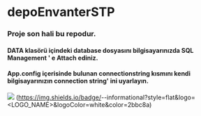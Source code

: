 # depoEnvanterSTP

### Proje son hali bu repodur. 
#### DATA klasörü içindeki database dosyasını bilgisayarınızda SQL Management ' e Attach ediniz.
#### App.config içerisinde bulunan connectionstring kısmını kendi bilgisayarınızın connection string' ini uyarlayın.

![](https://img.shields.io/badge/<C#>-<C#>-informational?style=flat&logo=<LOGO_NAME>&logoColor=white&color=2bbc8a)
(https://img.shields.io/badge/<SQL>-<SQL>-informational?style=flat&logo=<LOGO_NAME>&logoColor=white&color=2bbc8a)
